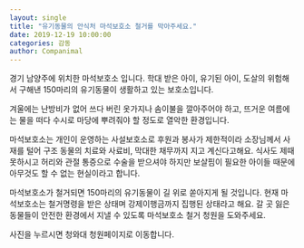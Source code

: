 ```yaml
---
layout: single
title: "유기동물의 안식처 마석보호소 철거를 막아주세요."
date: 2019-12-19 10:00:00
categories: 감동
author: Companimal
---
```


경기 남양주에 위치한 마석보호소 입니다. 학대 받은 아이, 유기된 아이, 도살의 위험해서 구해낸 150마리의 유기동물이 생활하고 있는 보호소입니다.

겨울에는 난방비가 없어 쓰다 버린 옷가지나 솜이불을 깔아주어야 하고, 뜨거운 여름에는 물을 떠다 수시로 마당에 뿌려줘야 할 정도로 열악한 환경입니다.

마석보호소는 개인이 운영하는 사설보호소로 후원과 봉사가 제한적이라 소장님께서 사재를 털어 구조 동물의 치료와 사료비, 막대한 채무까지 지고 계신다고해요. 식사도 제때 못하시고 허리와 관절 통증으로 수술을 받으셔야 하지만 보살핌이 필요한 아이들 때문에 아무것도 할 수 없는 현실이라고 합니다.

마석보호소가 철거되면 150마리의 유기동물이 길 위로 쏟아지게 될 것입니다. 현재 마석보호소는 철거명령을 받은 상태며 강제이행금까지 집행된 상태라고 해요. 갈 곳 잃은 동물들이 안전한 환경에서 지낼 수 있도록 마석보호소 철거 청원을 도와주세요.

[](https://www1.president.go.kr/petitions/583939)

사진을 누르시면 청와대 청원페이지로 이동합니다.
